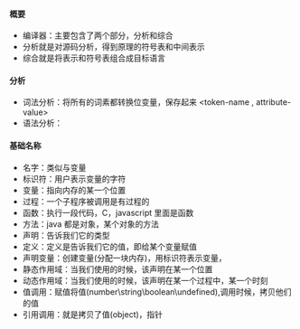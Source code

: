 
#### 概要
- 编译器：主要包含了两个部分，分析和综合
- 分析就是对源码分析，得到原理的符号表和中间表示
- 综合就是将表示和符号表组合成目标语言

#### 分析
- 词法分析：将所有的词素都转换位变量，保存起来 <token-name , attribute-value>
- 语法分析：


#### 基础名称
- 名字：类似与变量
- 标识符：用户表示变量的字符
- 变量：指向内存的某一个位置
- 过程：一个子程序被调用是有过程的
- 函数：执行一段代码，C，javascript 里面是函数
- 方法：java 都是对象，某个对象的方法
- 声明：告诉我们它的类型
- 定义：定义是告诉我们它的值，即给某个变量赋值
- 声明变量：创建变量(分配一块内存)，用标识符表示变量，
- 静态作用域：当我们使用的时候，该声明在某一个位置
- 动态作用域：当我们使用的时候，该声明在某一个过程中，某一个时刻
- 值调用：赋值将值(number\string\boolean\undefined),调用时候，拷贝他们的值
- 引用调用：就是拷贝了值(object)，指针







